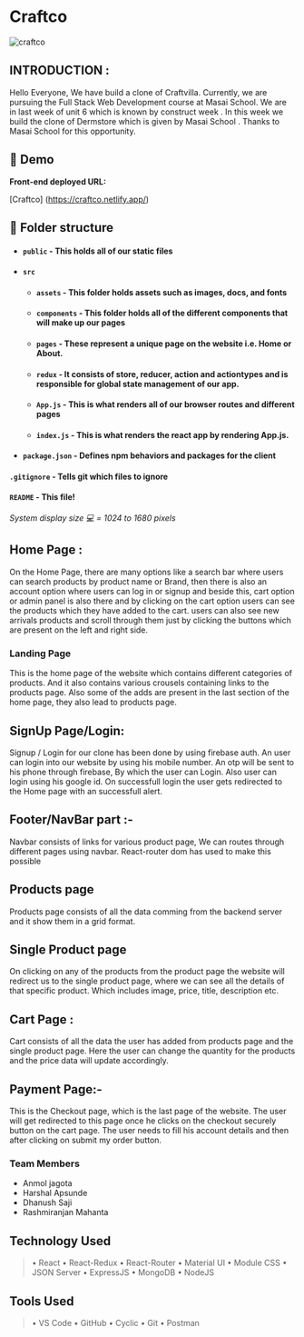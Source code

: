 # Craftco
![craftco](https://user-images.githubusercontent.com/107473816/214042266-781ed542-2b22-4a19-8585-55f471bc2173.jpg)

## INTRODUCTION :

Hello Everyone, We have build a clone of Craftvilla. Currently, we are pursuing the Full Stack Web Development course at Masai School. We are in last week of unit 6 which is known by construct week . In this week we build the clone of Dermstore which is given by Masai School . Thanks to Masai School for this opportunity.
<br>


## 🚀 Demo

**Front-end deployed URL:**

[Craftco] (https://craftco.netlify.app/)


##  📁 Folder structure
- #### `public` - This holds all of our static files
- #### `src`
    - #### `assets` - This folder holds assets such as images, docs, and fonts
    - #### `components` - This folder holds all of the different components that will make up our pages
    - #### `pages` - These represent a unique page on the website i.e. Home or About. 
    - #### `redux` - It consists of store, reducer, action and actiontypes and is responsible for global state management of our app.
    - #### `App.js` - This is what renders all of our browser routes and different pages
    - #### `index.js` - This is what renders the react app by rendering App.js.
- #### `package.json` - Defines npm behaviors and packages for the client

#### `.gitignore` - Tells git which files to ignore
#### `README` - This file!

*System display size 💻 = 1024 to 1680 pixels*
<br>



## Home Page :

On the Home Page, there are many options like a search bar where users can search products by product name or Brand, then there is also an account option where users can log in or signup and beside this, cart option or admin panel is also there and by clicking on the cart option users can see the products which they have added to the cart.
users can also see new arrivals products and scroll through them just by clicking the buttons which are present on the left and right side.

### Landing Page

This is the home page of the website which contains different categories of products. And it also contains various crousels containing links to the products page.
Also some of the adds are present in the last section of the home page, they also lead to products page.

## SignUp Page/Login:

Signup / Login for our clone has been done by using firebase auth. An user can login into our website by using his mobile number. An otp will be sent to his phone through firebase, By which the user can Login. Also user can login using his google id. On successfull login the user gets redirected to the Home page with an successfull alert.

## Footer/NavBar part :-

Navbar consists of links for various product page, We can routes through different pages using navbar. React-router dom has used to make this possible

## Products page

Products page consists of all the data comming from the backend server and it show them in a grid format.

## Single Product page

On clicking on any of the products from the product page the website will redirect us to the single product page, where we can see all the details of that specific product. Which includes image, price, title, description etc.


## Cart Page :

Cart consists of all the data the user has added from products page and the single product page. Here the user can change the quantity for the products and the price data will update accordingly.

## Payment Page:-

This is the Checkout page, which is the last page of the website. The user will get redirected to this page once he clicks on the checkout securely button on the cart page. The user needs to fill his account details and then after clicking on submit my order button.


### Team Members
* Anmol jagota
* Harshal Apsunde
* Dhanush Saji
* Rashmiranjan Mahanta




## Technology Used
> • React
> • React-Redux
> • React-Router
> • Material UI
> • Module CSS
> • JSON Server
> • ExpressJS
> • MongoDB
> • NodeJS

## Tools Used
> • VS Code
> • GitHub
> • Cyclic
> • Git
> • Postman

